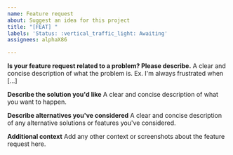 ```yaml
---
name: Feature request
about: Suggest an idea for this project
title: "[FEAT] "
labels: 'Status: :vertical_traffic_light: Awaiting'
assignees: alphaX86

---
```


**Is your feature request related to a problem? Please describe.**
A clear and concise description of what the problem is. Ex. I'm always frustrated when [...]

**Describe the solution you'd like**
A clear and concise description of what you want to happen.

**Describe alternatives you've considered**
A clear and concise description of any alternative solutions or features you've considered.

**Additional context**
Add any other context or screenshots about the feature request here.
